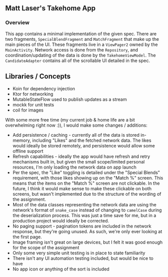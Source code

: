 ## Matt Laser's Takehome App

### Overview
This app contains a minimal implementation of the given spec. There are two fragments, `SpecialBlendFragment` and `MatchFragment` that make up the main pieces of the UI. These fragments live in a `ViewPager2` owned by the `MainActivity`. Network access is done from the `Repository`, and coordination/updating of the data is done by the `TakehomeViewModel`. The `CandidateAdapter` contains all of the scrollable UI detailed in the spec.


## Libraries / Concepts
- Koin for dependency injection
- Ktor for networking
- MutableStateFlow used to publish updates as a stream
- mockk for unit tests
- coil for images

With some more free time (my current job & home life are a bit overwhelming right now :)), I would make some changes / additions:

- Add persistence / caching - currently all of the data is stored in-memory, including "Likes" and the fetched network data. The likes would ideally be stored remotely, and persistence would allow some offline support
- Refresh capabilities - ideally the app would have refresh and retry mechanisms built in, but given the small scope/limited personal resources, I'm only loading the network data on app launch
- Per the spec, the "Like" toggling is detailed under the "Special Blends" requirement, with those likes showing up on the "Match %" screen. This means that the items on the "Match %" screen are not clickable. In the future, I think it would make sense to make these clickable on both screens, but wasn't implemented due to the structure of the wording of the assignment.
- Most of the data classes representing the network data are using the network's format of `snake_case` instead of changing to `camelCase` during the deserialization process. This was just a time save for me, but in a production project would ideally be corrected.
- No paging support - pagination tokens are included in the network response, but they're going unused. As such, we're only ever looking at the first page.
- Image framing isn't great on large devices, but I felt it was good enough for the scope of the assignment
- Only some very simple unit testing is in place to state familiarity
- There isn't any UI automation testing included, but would be nice to have
- No app icon or anything of the sort is included
